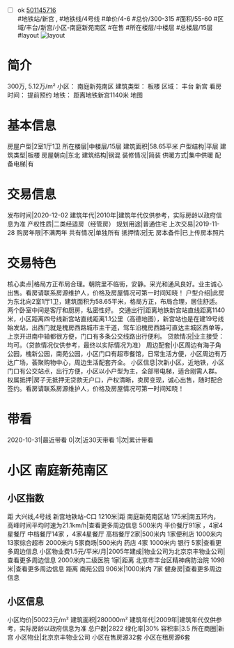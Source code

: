- [ ] ok [501145716](https://bj.5i5j.com/ershoufang/501145716.html)  
 #地铁站/新宫 ,  #地铁线/4号线
#单价/4-6 #总价/300-315 #面积/55-60   #区域/丰台/新宫/小区-南庭新苑南区 #在售 #所在楼层/中楼层 #总楼层/15层 #layout 
![layout](http://image2a.5i5j.com/bdir/layout/ee3a170d5366471989c28b7c02059468.jpg_P5.jpg) 
# 简介 
 300万,  5.12万/m² 
小区： 南庭新苑南区
建筑类型： 板楼
区域： 丰台 新宫
看房时间： 提前预约
地铁： 距离地铁新宫1140米 地图
# 基本信息 
 房屋户型|2室1厅1卫
所在楼层|中楼层/15层
建筑面积|58.65平米
户型结构|平层
建筑类型|板楼
房屋朝向|东北
建筑结构|钢混
装修情况|简装
供暖方式|集中供暖
配备电梯|有
# 交易信息 
 发布时间|2020-12-02
建筑年代|2010年|建筑年代仅供参考，实际房龄以政府信息为准
产权性质|二类经适房（经管房）
规划用途|普通住宅
上次交易|2019-11-28
购房年限|不满两年
共有情况|单独所有
抵押情况|无
房本备件|已上传房本照片
# 交易特色 
 核心卖点|格局方正布局合理。朝院里不临街，安静。采光和通风良好。业主诚心出售。看房请联系房源维护人，价格及房屋情况可第一时间知晓！
户型介绍|此房为东北向2室1厅1卫，建筑面积为58.65平米，格局方正，布局合理，居住舒适。两个卧室中间是客厅和厨房，私密性好。
交通出行|距离地铁新宫站直线距离1140米，小区距离四号线新宫站直线距离1.1公里（高德地图），新宫站也是在建19号线始发站，出西门就是槐房西路城市主干道，驾车沿槐房西路可直达主城区西单等，上京开进南中轴都很方便，门口有多条公交线路出行便利。
贷款情况|业主接受：均可。（贷款情况仅供参考，最终以实际情况为准）
周边配套|小区周边有海子角公园，槐新公园，南苑公园，小区门口有超市餐馆，日常生活方便，小区周边有万达广场，荟聚购物中心，周边生活配套齐全。
小区信息|次新小区，近地铁，小区门口有公交站点，出行方便，小区以小户型为主，全部带电梯，适合刚需人群。
权属抵押|房子无抵押无贷款无户口，产权清晰，卖房变现，诚心出售，随时配合签约。看房请联系房源维护人，价格及房屋情况可第一时间知晓！
# 带看 
 2020-10-31|最近带看	 0|次|近30天带看	 1|次|累计带看
# 小区 南庭新苑南区
## 小区指数 
 距 大兴线,4号线 新宫地铁站-C口 1210米|距 南庭新苑南区站 175米|南五环内， 高峰时间平均时速为21.1km/h|查看更多周边信息
500米内 平价餐厅91家 ，4家4星餐厅
中档餐厅14家 ，4家4星餐厅
高档餐厅2家|500米内 1家便利店
1000米内 13家综合超市
2000米内 5家商场|500米内 药店 4家
1000米内 银行 5家|查看更多周边信息
小区物业费1.5元/平米/月|2005年建成|物业公司为北京京丰物业公司|查看更多周边信息
2000米内二级医院 1家|距离 北京市丰台区精神病防治院  1098米|查看更多周边信息
距离 南苑公园 906米|1000米内 7家 健身房|查看更多周边信息
## 小区信息 
 小区均价|50023元/m²
建筑面积|280000m²
建筑年代|2009年|建筑年代仅供参考，实际房龄以政府信息为准
总户数|2822
绿化率|30%
容积率|3.5
所在商圈|新宫
小区物业|北京京丰物业公司
小区在售房源32套
小区在租房源6套
